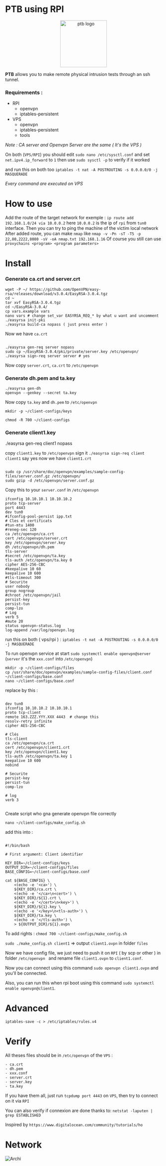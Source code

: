 # PTB using RPI

<p align="center">
  <img alt="ptb logo" src="https://raw.githubusercontent.com/jenaye/ptb/master/images/logo.png" height="150" />
</p>


**PTB** allows you to make remote physical intrusion tests through an ssh tunnel. 

### Requirements : 

- RPI 
    - openvpn
    - iptables-persistent
- VPS
    - openvpn
    - iptables-persistent
    - tools

*Note : CA server and Openvpn Server are the same ( It's the VPS )*

 On both (`VPS/RPI`) you should edit `sudo nano /etc/sysctl.conf` and set `net.ipv4.ip_forward` to `1` then use `sudo sysctl -p` to verify if it worked

 and run this on both too `iptables -t nat -A POSTROUTING -s 0.0.0.0/0 -j MASQUERADE`

 *Every command are executed on VPS* 

# How to use 

Add the route of the target network for exemple : `ip route add 192.168.1.0/24 via 10.0.0.2`
here `10.0.0.2` is the ip of `rpi` from `tun0` interface.
Then you can try to ping the machine of the victim local network
After added route, you can make `nmap`  like `nmap -v -Pn -sT -T5 -p 22,80,2222,8080 -sV -oA nmap.txt 192.168.1.16`
Of course you still can use `proxychains <program> <program parameters>` 

# Install 


### Generate ca.crt and server.crt

``` 
wget -P ~/ https://github.com/OpenVPN/easy-rsa/releases/download/v3.0.4/EasyRSA-3.0.4.tgz
cd ~
tar xvf EasyRSA-3.0.4.tgz
cd ~/EasyRSA-3.0.4/
cp vars.example vars
nano vars # change set_var EASYRSA_REQ_* by what u want and uncomment
./easyrsa init-pki
./easyrsa build-ca nopass ( just press enter )
``` 

Now we have `ca.crt`

``` 

./easyrsa gen-req server nopass
sudo cp ~/EasyRSA-3.0.4/pki/private/server.key /etc/openvpn/
./easyrsa sign-req server server # yes

```

Now copy `server.crt`, `ca.crt` to `/etc/openvpn`

### Generate dh.pem and ta.key


```
./easyrsa gen-dh
openvpn --genkey --secret ta.key
``` 

Now copy `ta.key` and `dh.pem` to `/etc/openvpn`


`mkdir -p ~/client-configs/keys` 

`chmod -R 700 ~/client-configs`


### Generate client1.key

./easyrsa gen-req client1 nopass

copy `client1.key`  to `/etc/openvpn` sign it `./easyrsa sign-req client client1` say yes now we have `client1.crt` 

```

sudo cp /usr/share/doc/openvpn/examples/sample-config-files/server.conf.gz /etc/openvpn/
sudo gzip -d /etc/openvpn/server.conf.gz

``` 

Copy this to your `server.conf` in `/etc/openvpn`

```
ifconfig 10.10.10.1 10.10.10.2
proto tcp-server
port 4443
dev tun0
#ifconfig-pool-persist ipp.txt
# Cles et certificats
#tun-mtu 1400
#reneg-sec 120
ca /etc/openvpn/ca.crt
cert /etc/openvpn/server.crt
key /etc/openvpn/server.key
dh /etc/openvpn/dh.pem
tls-server
#secret /etc/openvpn/ta.key
tls-auth /etc/openvpn/ta.key 0
cipher AES-256-CBC
#keepalive 10 60
keepalive 10 600
#tls-timeout 300
# Securite
user nobody
group nogroup
#chroot /etc/openvpn/jail
persist-key
persist-tun
comp-lzo
# Log
verb 5
#mute 20
status openvpn-status.log
log-append /var/log/openvpn.log
``` 

run this on both ( vps/rpi ) :  `iptables -t nat -A POSTROUTING -s 0.0.0.0/0 -j MASQUERADE`


To run openvpn service at start `sudo systemctl enable openvpn@server`  (`server` it's the `xxx.conf` into `/etc/openvpn`)

```
mkdir -p ~/client-configs/files
cp /usr/share/doc/openvpn/examples/sample-config-files/client.conf ~/client-configs/base.conf
nano ~/client-configs/base.conf
```

replace by this : 

```
 
dev tun0
ifconfig 10.10.10.2 10.10.10.1
proto tcp-client
remote 163.ZZZ.YYY.XXX 4443  # change this
resolv-retry infinite
cipher AES-256-CBC

# Clés
tls-client
ca /etc/openvpn/ca.crt
cert /etc/openvpn/client1.crt
key /etc/openvpn/client1.key
tls-auth /etc/openvpn/ta.key 1
keepalive 10 600
nobind

# Securite
persist-key
persist-tun
comp-lzo

# log
verb 3


```


Create script who gna generate openvpn file correctly

`nano ~/client-configs/make_config.sh`

add this into : 

```

#!/bin/bash

# First argument: Client identifier

KEY_DIR=~/client-configs/keys
OUTPUT_DIR=~/client-configs/files
BASE_CONFIG=~/client-configs/base.conf

cat ${BASE_CONFIG} \
    <(echo -e '<ca>') \
    ${KEY_DIR}/ca.crt \
    <(echo -e '</ca>\n<cert>') \
    ${KEY_DIR}/${1}.crt \
    <(echo -e '</cert>\n<key>') \
    ${KEY_DIR}/${1}.key \
    <(echo -e '</key>\n<tls-auth>') \
    ${KEY_DIR}/ta.key \
    <(echo -e '</tls-auth>') \
    > ${OUTPUT_DIR}/${1}.ovpn

``` 

To add rights  : `chmod 700 ~/client-configs/make_config.sh`

`sudo ./make_config.sh client1` => output `client1.ovpn` in folder `files`

Now we have config file, we just need to push it on `RPI` ( by scp or other ) in folder `/etc/openvpn ` and rename file `client1.ovpn` to `client1.conf`.

Now you can connect using this command `sudo openvpn client1.ovpn` and you'll be connected. 

Also, you can run this when rpi boot  using this command `sudo systemctl enable openvpn@client1`.


# Advanced 

`iptables-save -c > /etc/iptables/rules.v4`


# Verify

All theses files should be in `/etc/openvpn` of the `VPS` : 

```
- ca.crt
- dh.pem
- xxx.conf
- server.crt
- server.key
- ta.key
``` 

If you have them all, just run  `tcpdump port 4443` on `VPS`, then try to connect on it via `RPI`

You can also verify if connexion are done thanks to: `netstat -laputen | grep ESTABLISHED` 


Inspired by `https://www.digitalocean.com/community/tutorials/ho`


# Network 

![Archi](images/archi.png)

